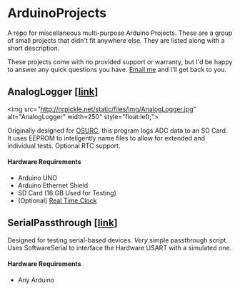 # ArduinoProjects


A repo for miscellaneous multi-purpose Arduino Projects. These are a group of small projects that didn't fit anywhere else. They are listed along with a short description.

These projects come with no provided support or warranty, but I'd be happy to answer any quick questions you have. <a href="mailto:nick@nickmccomb.net">Email me</a> and I'll get back to you.

## AnalogLogger <a target="_blank" href="https://github.com/Nrpickle/ArduinoProjects/tree/master/Arduino%20UNO/AnalogLogger">[link]</a>

<div>

<img src="http://nrpickle.net/static/files/img/AnalogLogger.jpg" alt="AnalogLogger" width=250" style="float:left;">

Originally designed for <a target="_blank" href="http://groups.engr.oregonstate.edu/osurc/">OSURC</a>, this program logs ADC data to an SD Card. It uses EEPROM to inteligently name files to allow for extended and individual tests. Optional RTC support.

</div>

#### Hardware Requirements
 * Arduino UNO
 * Arduino Ethernet Shield
 * SD Card (16 GB Used for Testing)
 * (Optional) <a target="_black" href="https://www.sparkfun.com/products/12708">Real Time Clock</a>

## SerialPassthrough <a target="_blank" href="https://github.com/Nrpickle/ArduinoProjects/tree/master/Arduino%20UNO/SerialPassthrough">[link]</a>

 Designed for testing serial-based devices. _Very_ simple passthrough script. Uses SoftwareSerial to interface the Hardware USART with a simulated one.
 
#### Hardware Requirements
 * Any Arduino
